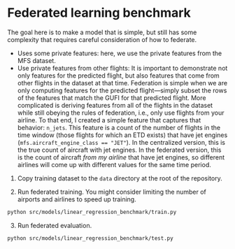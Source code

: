 # Federated learning benchmark

The goal here is to make a model that is simple, but still has some complexity that requires careful consideration of how to federate.

- Uses some private features: here, we use the private features from the MFS dataset.
- Use private features from other flights: It is important to demonstrate not only features for the predicted flight, but also features that come from other flights in the dataset at that time. Federation is simple when we are only computing features for the predicted flight—simply subset the rows of the features that match the GUFI for that predicted flight. More complicated is deriving features from all of the flights in the dataset while still obeying the rules of federation, i.e., only use flights from your airline. To that end, I created a simple feature that captures that behavior: `n_jets`. This feature is a count of the number of flights in the time window (those flights for which an ETD exists) that have jet engines (`mfs.aircraft_engine_class == "JET"`). In the centralized version, this is the true count of aircraft with jet engines. In the federated version, this is the count of aircraft _from my airline_ that have jet engines, so different airlines will come up with different values for the same time period.


1. Copy training dataset to the `data` directory at the root of the repository.

2. Run federated training. You might consider limiting the number of airports and airlines to speed up training.

```bash
python src/models/linear_regression_benchmark/train.py
```

3. Run federated evaluation.

```bash
python src/models/linear_regression_benchmark/test.py
```
